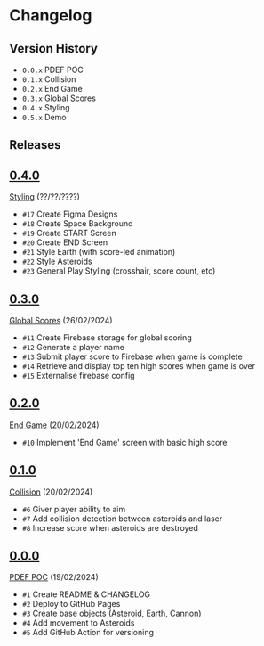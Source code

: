 # Changelog

## Version History
- `0.0.x` PDEF POC
- `0.1.x` Collision
- `0.2.x` End Game
- `0.3.x` Global Scores
- `0.4.x` Styling
- `0.5.x` Demo

## Releases
<!-- @LatestFirst -->

## [0.4.0]
[Styling](https://github.com/jrsmth/planetary-defence/milestone/5) (??/??/????)
- `#17` Create Figma Designs
- `#18` Create Space Background
- `#19` Create START Screen
- `#20` Create END Screen
- `#21` Style Earth (with score-led animation)
- `#22` Style Asteroids
- `#23` General Play Styling (crosshair, score count, etc)

## [0.3.0]
[Global Scores](https://github.com/jrsmth/planetary-defence/milestone/4) (26/02/2024)
- `#11` Create Firebase storage for global scoring
- `#12` Generate a player name
- `#13` Submit player score to Firebase when game is complete
- `#14` Retrieve and display top ten high scores when game is over
- `#15` Externalise firebase config

## [0.2.0]
[End Game](https://github.com/jrsmth/planetary-defence/milestone/3) (20/02/2024)
- `#10` Implement 'End Game' screen with basic high score

## [0.1.0]
[Collision](https://github.com/jrsmth/planetary-defence/milestone/2) (20/02/2024)
- `#6` Giver player ability to aim
- `#7` Add collision detection between asteroids and laser
- `#8` Increase score when asteroids are destroyed

## [0.0.0]
[PDEF POC](https://github.com/jrsmth/planetary-defence/milestone/1) (19/02/2024)
- `#1` Create README & CHANGELOG
- `#2` Deploy to GitHub Pages
- `#3` Create base objects (Asteroid, Earth, Cannon)
- `#4` Add movement to Asteroids
- `#5` Add GitHub Action for versioning

[0.0.0]: https://github.com/jrsmth/planetary-defence/releases/tag/0.0.0
[0.1.0]: https://github.com/jrsmth/planetary-defence/compare/0.0.0...0.1.0
[0.2.0]: https://github.com/jrsmth/planetary-defence/compare/0.1.0...0.2.0
[0.3.0]: https://github.com/jrsmth/planetary-defence/compare/0.2.0...0.3.0
[0.4.0]: https://github.com/jrsmth/planetary-defence/compare/0.3.0...0.4.0
